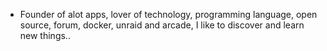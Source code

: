 - Founder of alot apps, lover of technology, programming language, open source, forum, docker, unraid and arcade, I like to discover and learn new things..
  <br>

















































































































































































































































































































































































































































































































































































































































































































































































































































































































